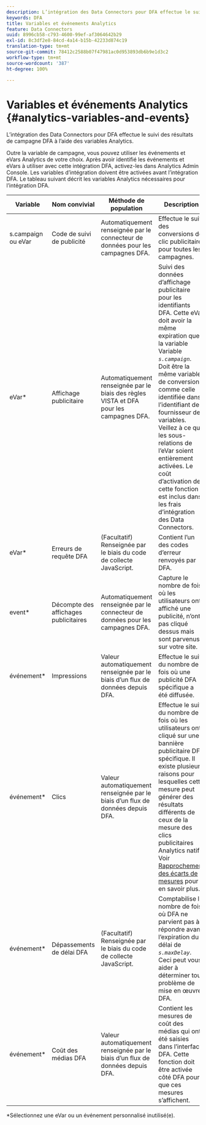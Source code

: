 ```yaml
---
description: L’intégration des Data Connectors pour DFA effectue le suivi des résultats de campagne DFA à l’aide des variables Analytics.
keywords: DFA
title: Variables et événements Analytics
feature: Data Connectors
uuid: 8996cb58-c793-4600-99ef-af3064642b29
exl-id: 8c3df2e8-84cd-4a14-b15b-42233d874c19
translation-type: tm+mt
source-git-commit: 78412c2588b07f47981ac0d953893db6b9e1d3c2
workflow-type: tm+mt
source-wordcount: '387'
ht-degree: 100%

---
```


# Variables et événements Analytics {#analytics-variables-and-events}

L’intégration des Data Connectors pour DFA effectue le suivi des résultats de campagne DFA à l’aide des variables Analytics.

Outre la variable de campagne, vous pouvez utiliser les événements et eVars Analytics de votre choix. Après avoir identifié les événements et eVars à utiliser avec cette intégration DFA, activez-les dans Analytics Admin Console. Les variables d’intégration doivent être activées avant l’intégration DFA. Le tableau suivant décrit les variables Analytics nécessaires pour l’intégration DFA.

| Variable | Nom convivial | Méthode de population | Description |
|---|---|---|---|
| s.campaign ou eVar | Code de suivi de publicité | Automatiquement renseignée par le connecteur de données pour les campagnes DFA. | Effectue le suivi des conversions de clic publicitaire pour toutes les campagnes. |
| eVar* | Affichage publicitaire | Automatiquement renseignée par le biais des règles VISTA et DFA pour les campagnes DFA. | Suivi des données d’affichage publicitaire pour les identifiants DFA. Cette eVar doit avoir la même expiration que la variable Variable *`s.campaign`*. Doit être la même variable de conversion comme celle identifiée dans l’identifiant de fournisseur de variables. Veillez à ce que les sous-relations de l’eVar soient entièrement activées. Le coût d’activation de cette fonction est inclus dans les frais d’intégration des Data Connectors. |
| eVar* | Erreurs de requête DFA | (Facultatif) Renseignée par le biais du code de collecte JavaScript. | Contient l’un des codes d’erreur renvoyés par DFA. |
| event* | Décompte des affichages publicitaires | Automatiquement renseignée par le connecteur de données pour les campagnes DFA. | Capture le nombre de fois où les utilisateurs ont affiché une publicité, n’ont pas cliqué dessus mais sont parvenus sur votre site. |
| événement* | Impressions | Valeur automatiquement renseignée par le biais d’un flux de données depuis DFA. | Effectue le suivi du nombre de fois où une publicité DFA spécifique a été diffusée. |
| événement* | Clics | Valeur automatiquement renseignée par le biais d’un flux de données depuis DFA. | Effectue le suivi du nombre de fois où les utilisateurs ont cliqué sur une bannière publicitaire DFA spécifique. Il existe plusieurs raisons pour lesquelles cette mesure peut générer des résultats différents de ceux de la mesure des clics publicitaires Analytics natifs. Voir [Rapprochement des écarts de mesures](/help/import/data-connectors/dfa-data-connector-analytics/dfa-reconciling-metric-discrepancies.md) pour en savoir plus. |
| événement* | Dépassements de délai DFA | (Facultatif) Renseignée par le biais du code de collecte JavaScript. | Comptabilise le nombre de fois où DFA ne parvient pas à répondre avant l’expiration du délai de *`s.maxDelay`*. Ceci peut vous aider à déterminer tout problème de mise en œuvre DFA. |
| événement* | Coût des médias DFA | Valeur automatiquement renseignée par le biais d’un flux de données depuis DFA. | Contient les mesures de coût des médias qui ont été saisies dans l’interface DFA. Cette fonction doit être activée côté DFA pour que ces mesures s’affichent. |

*Sélectionnez une eVar ou un événement personnalisé inutilisé(e).
